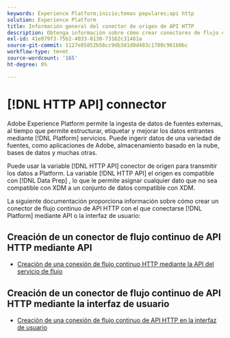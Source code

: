 ```yaml
---
keywords: Experience Platform;inicio;temas populares;api http
solution: Experience Platform
title: Información general del conector de origen de API HTTP
description: Obtenga información sobre cómo crear conectores de flujo continuo para conectarse con Adobe Experience Platform mediante API o la interfaz de usuario.
exl-id: 41e079f3-75b2-4033-8138-73162c31461a
source-git-commit: 1127e85852b56cc9db3d1d0d483c1780c961b0bc
workflow-type: tm+mt
source-wordcount: '165'
ht-degree: 0%

---
```


# [!DNL HTTP API] connector

Adobe Experience Platform permite la ingesta de datos de fuentes externas, al tiempo que permite estructurar, etiquetar y mejorar los datos entrantes mediante [!DNL Platform] servicios. Puede ingerir datos de una variedad de fuentes, como aplicaciones de Adobe, almacenamiento basado en la nube, bases de datos y muchas otras.

Puede usar la variable [!DNL HTTP API] conector de origen para transmitir los datos a Platform. La variable [!DNL HTTP API] el origen es compatible con [!DNL Data Prep] , lo que le permite asignar cualquier dato que no sea compatible con XDM a un conjunto de datos compatible con XDM.

La siguiente documentación proporciona información sobre cómo crear un conector de flujo continuo de API HTTP con el que conectarse [!DNL Platform] mediante API o la interfaz de usuario:

## Creación de un conector de flujo continuo de API HTTP mediante API

- [Creación de una conexión de flujo continuo HTTP mediante la API del servicio de flujo](../../tutorials/api/create/streaming/http.md)

## Creación de un conector de flujo continuo de API HTTP mediante la interfaz de usuario

- [Creación de una conexión de flujo continuo de API HTTP en la interfaz de usuario](../../tutorials/ui/create/streaming/http.md)
